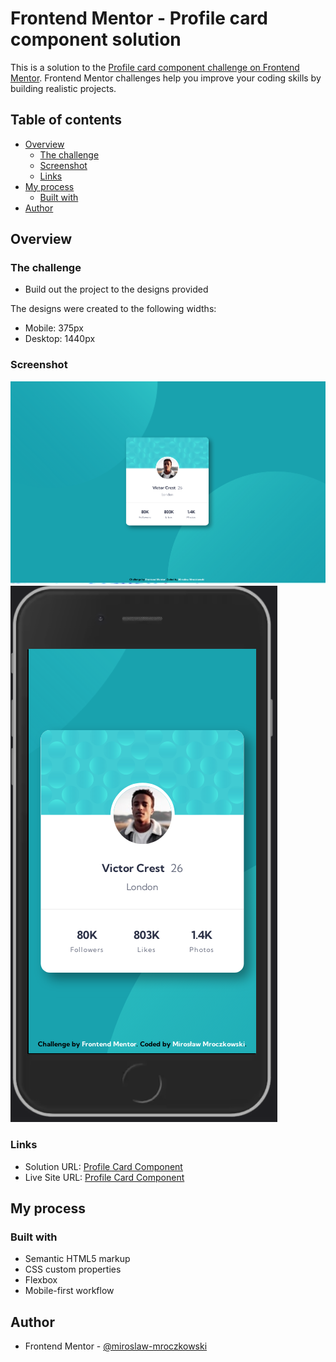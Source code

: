 # Frontend Mentor - Profile card component solution

This is a solution to the [Profile card component challenge on Frontend Mentor](https://www.frontendmentor.io/challenges/profile-card-component-cfArpWshJ). Frontend Mentor challenges help you improve your coding skills by building realistic projects.

## Table of contents

- [Overview](#overview)
  - [The challenge](#the-challenge)
  - [Screenshot](#screenshot)
  - [Links](#links)
- [My process](#my-process)
  - [Built with](#built-with)
- [Author](#author)

## Overview

### The challenge

- Build out the project to the designs provided

The designs were created to the following widths:

- Mobile: 375px
- Desktop: 1440px

### Screenshot

![](./images/screenshot_desktop.PNG)
![](./images/screenshot_mobile.PNG)

### Links

- Solution URL: [Profile Card Component](https://github.com/miroslaw-mroczkowski/frontendmentor.io/tree/main/Newbie/profile-card-component)
- Live Site URL: [Profile Card Component](https://miroslaw-mroczkowski.github.io/frontendmentor.io/)

## My process

### Built with

- Semantic HTML5 markup
- CSS custom properties
- Flexbox
- Mobile-first workflow

## Author

- Frontend Mentor - [@miroslaw-mroczkowski](https://www.frontendmentor.io/profile/miroslaw-mroczkowski)
